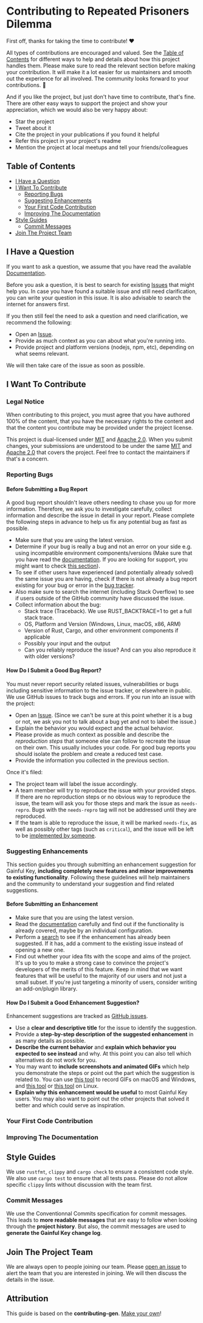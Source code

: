 <!-- omit in toc -->
# Contributing to Repeated Prisoners Dilemma

First off, thanks for taking the time to contribute! ❤️

All types of contributions are encouraged and valued. See the [Table of Contents](#table-of-contents) for different ways to help and details about how this project handles them. Please make sure to read the relevant section before making your contribution. It will make it a lot easier for us maintainers and smooth out the experience for all involved. The community looks forward to your contributions. 🎉

And if you like the project, but just don't have time to contribute, that's fine. There are other easy ways to support the project and show your appreciation, which we would also be very happy about:

- Star the project
- Tweet about it
- Cite the project in your publications if you found it helpful
- Refer this project in your project's readme
- Mention the project at local meetups and tell your friends/colleagues

<!-- omit in toc -->
## Table of Contents

- [I Have a Question](#i-have-a-question)
- [I Want To Contribute](#i-want-to-contribute)
  - [Reporting Bugs](#reporting-bugs)
  - [Suggesting Enhancements](#suggesting-enhancements)
  - [Your First Code Contribution](#your-first-code-contribution)
  - [Improving The Documentation](#improving-the-documentation)
- [Style Guides](#style-guides)
  - [Commit Messages](#commit-messages)
- [Join The Project Team](#join-the-project-team)



## I Have a Question

If you want to ask a question, we assume that you have read the available [Documentation](https://docs.rs/dilemma-tactix).

Before you ask a question, it is best to search for existing [Issues](https://github.com/AliSajid/dilemma-tactix/issues) that might help you. In case you have found a suitable issue and still need clarification, you can write your question in this issue. It is also advisable to search the internet for answers first.

If you then still feel the need to ask a question and need clarification, we recommend the following:

- Open an [Issue](https://github.com/AliSajid/dilemma-tactix/issues/new).
- Provide as much context as you can about what you're running into.
- Provide project and platform versions (nodejs, npm, etc), depending on what seems relevant.

We will then take care of the issue as soon as possible.

## I Want To Contribute

### Legal Notice <!-- omit in toc -->

When contributing to this project, you must agree that you have authored 100% of the content, that you have the necessary rights to the content and that the content you contribute may be provided under the project license.


This project is dual-licensed under [MIT](LICENSE-MIT) and [Apache 2.0](LICENSE-APACHE). When you submit changes, your submissions are understood to be under the same [MIT](LICENSE-MIT) and [Apache 2.0](LICENSE-APACHE) that covers the project. Feel free to contact the maintainers if that's a concern.


### Reporting Bugs

<!-- omit in toc -->
#### Before Submitting a Bug Report

A good bug report shouldn't leave others needing to chase you up for more information. Therefore, we ask you to investigate carefully, collect information and describe the issue in detail in your report. Please complete the following steps in advance to help us fix any potential bug as fast as possible.

- Make sure that you are using the latest version.
- Determine if your bug is really a bug and not an error on your side e.g. using incompatible environment components/versions (Make sure that you have read the [documentation](https://docs.rs/dilemma-tactix). If you are looking for support, you might want to check [this section](#i-have-a-question)).
- To see if other users have experienced (and potentially already solved) the same issue you are having, check if there is not already a bug report existing for your bug or error in the [bug tracker](https://github.com/AliSajid/dilemma-tactix/issues?q=label%3Abug).
- Also make sure to search the internet (including Stack Overflow) to see if users outside of the GitHub community have discussed the issue.
- Collect information about the bug:
  - Stack trace (Traceback). We use RUST_BACKTRACE=1 to get a full stack trace.
  - OS, Platform and Version (Windows, Linux, macOS, x86, ARM)
  - Version of Rust, Cargo, and other environment components if applicable
  - Possibly your input and the output
  - Can you reliably reproduce the issue? And can you also reproduce it with older versions?

<!-- omit in toc -->
#### How Do I Submit a Good Bug Report?

You must never report security related issues, vulnerabilities or bugs including sensitive information to the issue tracker, or elsewhere in public.
We use GitHub issues to track bugs and errors. If you run into an issue with the project:

- Open an [Issue](https://github.com/AliSajid/dilemma-tactix/issues/new). (Since we can't be sure at this point whether it is a bug or not, we ask you not to talk about a bug yet and not to label the issue.)
- Explain the behavior you would expect and the actual behavior.
- Please provide as much context as possible and describe the *reproduction steps* that someone else can follow to recreate the issue on their own. This usually includes your code. For good bug reports you should isolate the problem and create a reduced test case.
- Provide the information you collected in the previous section.

Once it's filed:

- The project team will label the issue accordingly.
- A team member will try to reproduce the issue with your provided steps. If there are no reproduction steps or no obvious way to reproduce the issue, the team will ask you for those steps and mark the issue as `needs-repro`. Bugs with the `needs-repro` tag will not be addressed until they are reproduced.
- If the team is able to reproduce the issue, it will be marked `needs-fix`, as well as possibly other tags (such as `critical`), and the issue will be left to be [implemented by someone](#your-first-code-contribution).


### Suggesting Enhancements

This section guides you through submitting an enhancement suggestion for Gainful Key, **including completely new features and minor improvements to existing functionality**. Following these guidelines will help maintainers and the community to understand your suggestion and find related suggestions.

<!-- omit in toc -->
#### Before Submitting an Enhancement

- Make sure that you are using the latest version.
- Read the [documentation](https://docs.rs/dilemma-tactix) carefully and find out if the functionality is already covered, maybe by an individual configuration.
- Perform a [search](https://github.com/AliSajid/dilemma-tactix/issues) to see if the enhancement has already been suggested. If it has, add a comment to the existing issue instead of opening a new one.
- Find out whether your idea fits with the scope and aims of the project. It's up to you to make a strong case to convince the project's developers of the merits of this feature. Keep in mind that we want features that will be useful to the majority of our users and not just a small subset. If you're just targeting a minority of users, consider writing an add-on/plugin library.

<!-- omit in toc -->
#### How Do I Submit a Good Enhancement Suggestion?

Enhancement suggestions are tracked as [GitHub issues](https://github.com/AliSajid/dilemma-tactix/issues).

- Use a **clear and descriptive title** for the issue to identify the suggestion.
- Provide a **step-by-step description of the suggested enhancement** in as many details as possible.
- **Describe the current behavior** and **explain which behavior you expected to see instead** and why. At this point you can also tell which alternatives do not work for you.
- You may want to **include screenshots and animated GIFs** which help you demonstrate the steps or point out the part which the suggestion is related to. You can use [this tool](https://www.cockos.com/licecap/) to record GIFs on macOS and Windows, and [this tool](https://github.com/colinkeenan/silentcast) or [this tool](https://github.com/GNOME/byzanz) on Linux. <!-- this should only be included if the project has a GUI -->
- **Explain why this enhancement would be useful** to most Gainful Key users. You may also want to point out the other projects that solved it better and which could serve as inspiration.

### Your First Code Contribution
<!-- TODO
include Setup of env, IDE and typical getting started instructions?

-->

### Improving The Documentation
<!-- TODO
Updating, improving and correcting the documentation

-->

## Style Guides

We use `rustfmt`, `clippy` and `cargo check` to ensure a consistent code style. We also use `cargo test` to ensure that all tests pass. Please do not allow specific `clippy` lints without discussion with the team first.

### Commit Messages

We use the Conventionnal Commits specification for commit messages. This leads to **more readable messages** that are easy to follow when looking through the **project history**. But also, the commit messages are used to **generate the Gainful Key change log**.

## Join The Project Team

We are always open to people joining our team. Please [open an issue](https://github.com/AliSajid/dilemma-tactix/issues) to alert the team that you are interested in joining. We will then discuss the details in the issue.

<!-- omit in toc -->
## Attribution

This guide is based on the **contributing-gen**. [Make your own](https://github.com/bttger/contributing-gen)!
